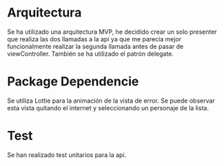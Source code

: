 
<h1> Arquitectura </h1>
Se ha utilizado una arquitectura MVP, he decidido crear un solo presenter que realiza las dos llamadas a la api ya que me parecía mejor funcionalmente realizar la segunda llamada antes de pasar de viewController.
También se ha utilizado el patrón delegate.
<h1> Package Dependencie </h1>
Se utiliza Lottie para la animación de la vista de error. 
Se puede observar esta vista quitando el internet y seleccionando un personaje de la lista.
<h1> Test </h1>
Se han realizado test unitarios para la api.
